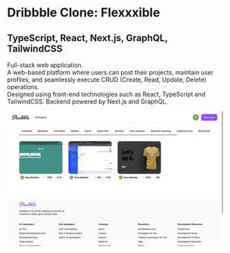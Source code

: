 # Dribbble Clone: Flexxxible
## TypeScript, React, Next.js, GraphQL, TailwindCSS

Full-stack web application.  
A web-based platform where users can post their projects, maintain user profiles, and seamlessly execute CRUD (Create, Read, Update, Delete) operations.    
Designed using front-end technologies such as React, TypeScript and TailwindCSS. Backend powered by Next.js and GraphQL.

![alt text](flex.png)
